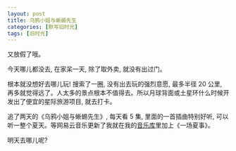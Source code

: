 ```yaml
---
layout: post
title: 乌鸦小姐与蜥蜴先生
categories: [默写旧时光]
tags: [旧时光]
---
```


又放假了哦。

今天哪儿都没去, 在家呆一天, 除了取外卖, 就没有出过门。

根本就没想好去哪儿玩! 搜索了一圈, 没有出去玩的强烈意愿, 最多半径 20 公里, 再多就觉得远了。人太多的景点根本不值得去。所以月球背面或土星环什么时候开发出了便宜的星际旅游项目, 就去打卡。

追了两天的《乌鸦小姐与蜥蜴先生》, 每天看 5 集, 里面的一首插曲特别好听, 可以听一整个夏天。等网易云音乐更新了我就在我的[音乐库](https://ohmyfish.github.io/2015/09/那些歌/)里加上《一场夏事》。

明天去哪儿呢?